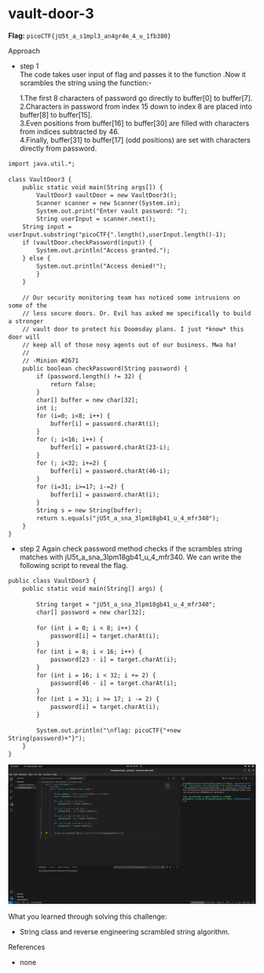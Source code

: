 # vault-door-3

**Flag:** `picoCTF{jU5t_a_s1mpl3_an4gr4m_4_u_1fb380}`

Approach

- step 1<br>
The code takes user input of flag and passes it to the function .Now it scrambles the string using the function:-

    1.The first 8 characters of password go directly to buffer[0] to buffer[7].<br>
    2.Characters in password from index 15 down to index 8 are placed into buffer[8] to buffer[15].<br>
    3.Even positions from buffer[16] to buffer[30] are filled with characters from indices subtracted by 46.<br>
    4.Finally, buffer[31] to buffer[17] (odd positions) are set with characters directly from password.<br>

```
import java.util.*;

class VaultDoor3 {
    public static void main(String args[]) {
        VaultDoor3 vaultDoor = new VaultDoor3();
        Scanner scanner = new Scanner(System.in);
        System.out.print("Enter vault password: ");
        String userInput = scanner.next();
	String input = userInput.substring("picoCTF{".length(),userInput.length()-1);
	if (vaultDoor.checkPassword(input)) {
	    System.out.println("Access granted.");
	} else {
	    System.out.println("Access denied!");
        }
    }

    // Our security monitoring team has noticed some intrusions on some of the
    // less secure doors. Dr. Evil has asked me specifically to build a stronger
    // vault door to protect his Doomsday plans. I just *know* this door will
    // keep all of those nosy agents out of our business. Mwa ha!
    //
    // -Minion #2671
    public boolean checkPassword(String password) {
        if (password.length() != 32) {
            return false;
        }
        char[] buffer = new char[32];
        int i;
        for (i=0; i<8; i++) {
            buffer[i] = password.charAt(i);
        }
        for (; i<16; i++) {
            buffer[i] = password.charAt(23-i);
        }
        for (; i<32; i+=2) {
            buffer[i] = password.charAt(46-i);
        }
        for (i=31; i>=17; i-=2) {
            buffer[i] = password.charAt(i);
        }
        String s = new String(buffer);
        return s.equals("jU5t_a_sna_3lpm18gb41_u_4_mfr340");
    }
}
```

- step 2
Again check password method checks if the scrambles string matches with jU5t_a_sna_3lpm18gb41_u_4_mfr340.
We can write the following script to reveal the flag.


```
public class VaultDoor3 {
    public static void main(String[] args) {
       
        String target = "jU5t_a_sna_3lpm18gb41_u_4_mfr340";
        char[] password = new char[32];

        for (int i = 0; i < 8; i++) {
            password[i] = target.charAt(i);
        }
        for (int i = 8; i < 16; i++) {
            password[23 - i] = target.charAt(i);
        }
        for (int i = 16; i < 32; i += 2) {
            password[46 - i] = target.charAt(i);
        }
        for (int i = 31; i >= 17; i -= 2) {
            password[i] = target.charAt(i);
        }

        System.out.println("\nflag: picoCTF{"+new String(password)+"}");
    }
}

```



![](https://github.com/adityachawla005/cryptonite_taskphase_Aditya/raw/main/TP2/Reverse%20Engineering/picoCTF/assets/door3.png)



What you learned through solving this challenge:
<br>
- String class and reverse engineering scrambled string algorithm.


References
<br>
- none
